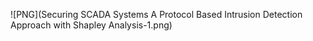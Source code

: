 ![PNG](Securing SCADA Systems A Protocol Based Intrusion Detection Approach with Shapley Analysis-1.png)
